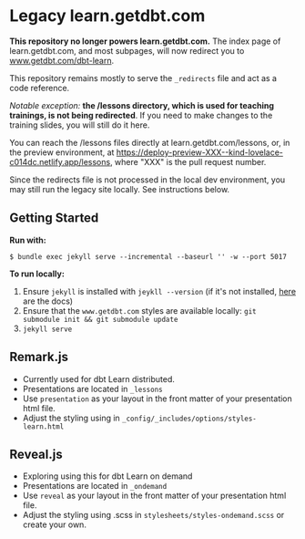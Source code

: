 # Legacy learn.getdbt.com

**This repository no longer powers learn.getdbt.com.** The index page of learn.getdbt.com, and most subpages, will now redirect you to www.getdbt.com/dbt-learn. 

This repository remains mostly to serve the `_redirects` file and act as a code reference. 

*Notable exception:* **the /lessons directory, which is used for teaching trainings, is not being redirected**. If you need to make changes to the training slides, you will still do it here.

You can reach the /lessons files directly at learn.getdbt.com/lessons, or, in the preview environment, at https://deploy-preview-XXX--kind-lovelace-c014dc.netlify.app/lessons, where "XXX" is the pull request number. 

Since the redirects file is not processed in the local dev environment, you may still run the legacy site locally. See instructions below.

## Getting Started


**Run with:**
```
$ bundle exec jekyll serve --incremental --baseurl '' -w --port 5017
```

**To run locally:**
1. Ensure `jekyll` is installed with `jeykll --version` (if it's not installed, [here](https://jekyllrb.com/docs/installation/macos/) are the docs)
2. Ensure that the `www.getdbt.com` styles are available locally: `git submodule init && git submodule update`
3. `jekyll serve`

## Remark.js
* Currently used for dbt Learn distributed.
* Presentations are located in `_lessons`
* Use `presentation` as your layout in the front matter of your presentation html file.
* Adjust the styling using in `_config/_includes/options/styles-learn.html`

## Reveal.js
* Exploring using this for dbt Learn on demand
* Presentations are located in `_ondemand`
* Use `reveal` as your layout in the front matter of your presentation html file.
* Adjust the styling using .scss in `stylesheets/styles-ondemand.scss` or create your own.
